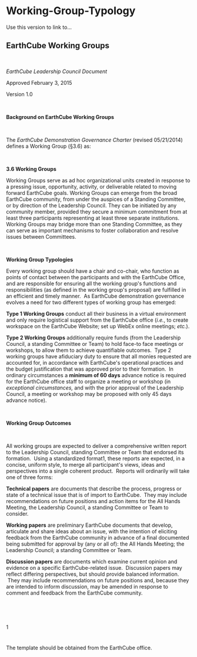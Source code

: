# Working-Group-Typology

Use this version to link to...

## EarthCube Working Groups

&nbsp;

_EarthCube Leadership Council Document_

Approved February 3, 2015

Version 1.0

&nbsp;

**Background on EarthCube Working Groups**

&nbsp;

The _EarthCube Demonstration Governance Charter_ (revised 05/21/2014) defines a Working Group (§3.6) as:

&nbsp;

**3.6 Working Groups**

Working Groups serve as ad hoc organizational units created in response to a pressing issue, opportunity, activity, or deliverable related to moving forward EarthCube goals. Working Groups can emerge from the broad EarthCube community, from under the auspices of a Standing Committee, or by direction of the Leadership Council. They can be initiated by any community member, provided they secure a minimum commitment from at least three participants representing at least three separate institutions. Working Groups may bridge more than one Standing Committee, as they can serve as important mechanisms to foster collaboration and resolve issues between Committees.

&nbsp;

**Working Group Typologies**

Every working group should have a chair and co-chair, who function as points of contact between the participants and with the EarthCube Office, and are responsible for ensuring all the working group's functions and responsibilities (as defined in the working group's proposal) are fulfilled in an efficient and timely manner. &nbsp;As EarthCube demonstration governance evolves a need for two different types of working group has emerged:

**Type 1 Working Groups** conduct all their business in a virtual environment and only require logistical support from the EarthCube office (_i.e._, to create workspace on the EarthCube Website; set up WebEx online meetings; _etc._).

**Type 2 Working Groups** additionally require funds (from the Leadership Council, a standing Committee or Team) to hold face-to face meetings or workshops, to allow them to achieve quantifiable outcomes. &nbsp;Type 2 working groups have afiduciary duty to ensure that all monies requested are accounted for, in accordance with EarthCube's operational practices and the budget justification that was approved prior to their formation. &nbsp;In ordinary circumstances a **minimum of 60 days** advance notice is required for the EarthCube office staff to organize a meeting or workshop (in _exceptional circumstances,_ and with the prior approval of the Leadership Council, a meeting or workshop may be proposed with only 45 days advance notice).

&nbsp;

**Working Group Outcomes**

&nbsp;

All working groups are expected to deliver a comprehensive written report to the Leadership Council, standing Committee or Team that endorsed its formation. &nbsp;Using a standardized format1, these reports are expected, in a concise, uniform style, to merge all participant's views, ideas and perspectives into a single coherent product. &nbsp;Reports will ordinarily will take one of three forms:

**Technical papers** are documents that describe the process, progress or state of a technical issue that is of import to EarthCube. &nbsp;They may include recommendations on future positions and action items for the All Hands Meeting, the Leadership Council, a standing Committee or Team to consider.

**Working papers** are preliminary EarthCube documents that develop, articulate and share ideas about an issue, with the intention of eliciting feedback from the EarthCube community in advance of a final documented being submitted for approval by (any or all of): the All Hands Meeting; the Leadership Council; a standing Committee or Team.

**Discussion papers** are documents which examine current opinion and evidence on a specific EarthCube-related issue. &nbsp;Discussion papers may reflect differing perspectives, but should provide balanced information. &nbsp;They may include recommendations on future positions and, because they are intended to inform discussion, may be amended in response to comment and feedback from the EarthCube community.

&nbsp;

&nbsp;

1

# 
 The template should be obtained from the EarthCube office.
